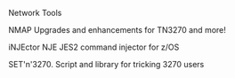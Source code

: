 Network Tools


NMAP
	Upgrades and enhancements for TN3270 and more!

iNJEctor
	NJE JES2 command injector for z/OS

SET'n'3270. 
	Script and library for tricking 3270 users


